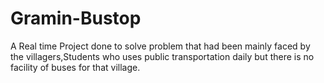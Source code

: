 # Gramin-Bustop
A Real time Project done to solve problem that had been mainly faced by the villagers,Students who uses public transportation daily but there is no facility of buses for that village. 
